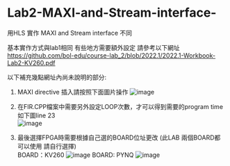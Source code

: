 # Lab2-MAXI-and-Stream-interface-
用HLS 實作 MAXI and Stream interface 不同 

基本實作方式與lab1相同
有些地方需要額外設定 請參考以下網址  
https://github.com/bol-edu/course-lab_2/blob/2022.1/2022.1-Workbook-Lab2-KV260.pdf

以下補充幾點網址內尚未說明的部分:
1. MAXI directive 插入請按照下面圖片操作
![image](https://github.com/MODKWODK/Lab2-MAXI-and-Stream-interface-/assets/145253191/d9e9bb8a-a394-4313-b446-49f22b03ae8a)  
  
2. 在FIR.CPP檔案中需要另外設定LOOP次數，才可以得到需要的program time 如下圖line 23  
   ![image](https://github.com/MODKWODK/Lab2-MAXI-and-Stream-interface-/assets/145253191/55e284c8-e1e7-4996-abff-07639fc21053)

3. 最後選擇FPGA時需要根據自己選的BOARD位址更改 (此LAB 兩個BOARD都可以使用 請自行選擇)  
   BOARD：KV260
   ![image](https://github.com/MODKWODK/Lab2-MAXI-and-Stream-interface-/assets/145253191/8df20b0f-8b9b-45f0-a72b-b7a34150c7ba)
   BOARD: PYNQ
   ![image](https://github.com/MODKWODK/Lab2-MAXI-and-Stream-interface-/assets/145253191/b146a93b-6094-4df8-9cd5-d8170d2628b5)





